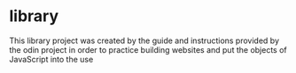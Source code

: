 # library
This library project was created by the guide and instructions provided by the odin project in order to practice building websites and put the objects of JavaScript into the use 